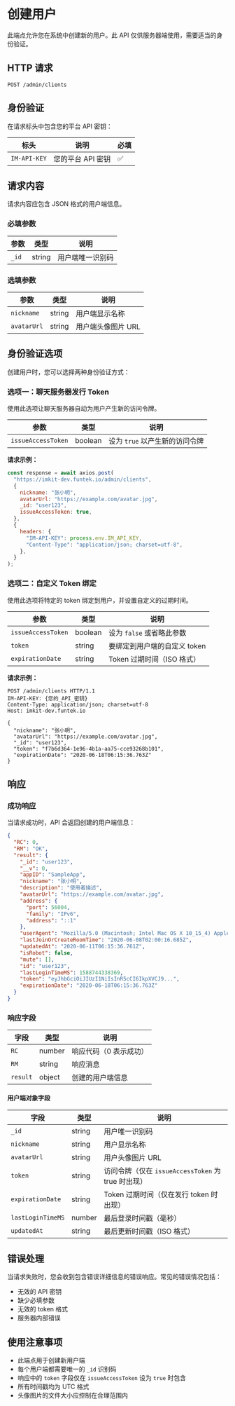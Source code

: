 # 创建用户

此端点允许您在系统中创建新的用户。此 API 仅供服务器端使用，需要适当的身份验证。

## HTTP 请求

```
POST /admin/clients
```

## 身份验证

在请求标头中包含您的平台 API 密钥：

| 标头         | 说明              | 必填 |
| ------------ | ----------------- | ---- |
| `IM-API-KEY` | 您的平台 API 密钥 | ✅    |

## 请求内容

请求内容应包含 JSON 格式的用户端信息。

### 必填参数

| 参数  | 类型   | 说明             |
| ----- | ------ | ---------------- |
| `_id` | string | 用户端唯一识别码 |

### 选填参数

| 参数        | 类型   | 说明               |
| ----------- | ------ | ------------------ |
| `nickname`  | string | 用户端显示名称     |
| `avatarUrl` | string | 用户端头像图片 URL |

## 身份验证选项

创建用户时，您可以选择两种身份验证方式：

### 选项一：聊天服务器发行 Token

使用此选项让聊天服务器自动为用户产生新的访问令牌。

| 参数               | 类型    | 说明                           |
| ------------------ | ------- | ------------------------------ |
| `issueAccessToken` | boolean | 设为 `true` 以产生新的访问令牌 |

**请求示例：**

```javascript
const response = await axios.post(
  "https://imkit-dev.funtek.io/admin/clients",
  {
    nickname: "张小明",
    avatarUrl: "https://example.com/avatar.jpg",
    _id: "user123",
    issueAccessToken: true,
  },
  {
    headers: {
      "IM-API-KEY": process.env.IM_API_KEY,
      "Content-Type": "application/json; charset=utf-8",
    },
  }
);
```

### 选项二：自定义 Token 绑定

使用此选项将特定的 token 绑定到用户，并设置自定义的过期时间。

| 参数               | 类型    | 说明                       |
| ------------------ | ------- | -------------------------- |
| `issueAccessToken` | boolean | 设为 `false` 或省略此参数  |
| `token`            | string  | 要绑定到用户端的自定义 token |
| `expirationDate`   | string  | Token 过期时间（ISO 格式） |

**请求示例：**

```http
POST /admin/clients HTTP/1.1
IM-API-KEY: {您的_API_密钥}
Content-Type: application/json; charset=utf-8
Host: imkit-dev.funtek.io

{
  "nickname": "张小明",
  "avatarUrl": "https://example.com/avatar.jpg",
  "_id": "user123",
  "token": "f7b6d364-1e96-4b1a-aa75-cce93268b101",
  "expirationDate": "2020-06-18T06:15:36.763Z"
}
```

## 响应

### 成功响应

当请求成功时，API 会返回创建的用户端信息：

```json
{
  "RC": 0,
  "RM": "OK",
  "result": {
    "_id": "user123",
    "__v": 0,
    "appID": "SampleApp",
    "nickname": "张小明",
    "description": "使用者描述",
    "avatarUrl": "https://example.com/avatar.jpg",
    "address": {
      "port": 56004,
      "family": "IPv6",
      "address": "::1"
    },
    "userAgent": "Mozilla/5.0 (Macintosh; Intel Mac OS X 10_15_4) AppleWebKit/537.36",
    "lastJoinOrCreateRoomTime": "2020-06-08T02:00:16.685Z",
    "updatedAt": "2020-06-11T06:15:36.761Z",
    "isRobot": false,
    "mute": [],
    "id": "user123",
    "lastLoginTimeMS": 1588744338369,
    "token": "eyJhbGciOiJIUzI1NiIsInR5cCI6IkpXVCJ9...",
    "expirationDate": "2020-06-18T06:15:36.763Z"
  }
}
```

### 响应字段

| 字段     | 类型   | 说明                   |
| -------- | ------ | ---------------------- |
| `RC`     | number | 响应代码（0 表示成功） |
| `RM`     | string | 响应消息               |
| `result` | object | 创建的用户端信息       |

#### 用户端对象字段

| 字段              | 类型   | 说明                                               |
| ----------------- | ------ | -------------------------------------------------- |
| `_id`             | string | 用户唯一识别码                                     |
| `nickname`        | string | 用户显示名称                                       |
| `avatarUrl`       | string | 用户头像图片 URL                                   |
| `token`           | string | 访问令牌（仅在 `issueAccessToken` 为 true 时出现） |
| `expirationDate`  | string | Token 过期时间（仅在发行 token 时出现）            |
| `lastLoginTimeMS` | number | 最后登录时间戳（毫秒）                             |
| `updatedAt`       | string | 最后更新时间戳（ISO 格式）                         |

## 错误处理

当请求失败时，您会收到包含错误详细信息的错误响应。常见的错误情况包括：

- 无效的 API 密钥
- 缺少必填参数
- 无效的 token 格式
- 服务器内部错误

## 使用注意事项

- 此端点用于创建新用户端
- 每个用户端都需要唯一的 `_id` 识别码
- 响应中的 `token` 字段仅在 `issueAccessToken` 设为 `true` 时包含
- 所有时间戳均为 UTC 格式
- 头像图片的文件大小应控制在合理范围内